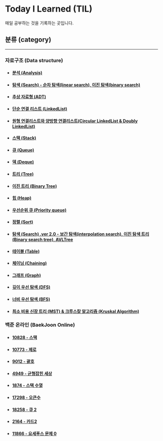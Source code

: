 Today I Learned (TIL)
========================

매일 공부하는 것을 기록하는 곳입니다.

## 분류 (category)
-------------------
### 자료구조 (Data structure)
- #### [분석 (Analysis)](https://github.com/Famec7/TIL/blob/main/Algorithm/Data_Sturucture/Analysis.md)
- #### [탐색 (Search) - 순차 탐색(linear search), 이진 탐색(binary search)](https://github.com/Famec7/TIL/blob/main/Algorithm/Data_Sturucture/Search.md)
- #### [추상 자료형 (ADT)](https://github.com/Famec7/TIL/blob/main/Algorithm/Data_Sturucture/ADT.md)
- #### [단순 연결 리스트 (LinkedList)](https://github.com/Famec7/TIL/blob/main/Algorithm/Data_Sturucture/LinkedList.md)
- #### [원형 연결리스트와 양방향 연결리스트(Circular LinkedList & Doubly LinkedList)](https://github.com/Famec7/TIL/blob/main/Algorithm/Data_Sturucture/LinkedList-2.md)
- #### [스택 (Stack)](https://github.com/Famec7/TIL/blob/main/Algorithm/Data_Sturucture/Stack.md)
- #### [큐 (Queue)](https://github.com/Famec7/TIL/blob/main/Algorithm/Data_Sturucture/Queue.md)
- #### [덱 (Deque)](https://github.com/Famec7/TIL/blob/main/Algorithm/Data_Sturucture/Deque.md)
- #### [트리 (Tree)](https://github.com/Famec7/TIL/blob/main/Algorithm/Data_Sturucture/Tree.md)
- #### [이진 트리 (Binary Tree)](https://github.com/Famec7/TIL/blob/main/Algorithm/Data_Sturucture/BinaryTree.md)
- #### [힙 (Heap)](https://github.com/Famec7/TIL/blob/main/Algorithm/Data_Sturucture/Heap.md)
- #### [우선순위 큐 (Priority queue)](https://github.com/Famec7/TIL/blob/main/Algorithm/Data_Sturucture/PriorityQueue.md)
- #### [정렬 (Sort)](https://github.com/Famec7/TIL/blob/main/Algorithm/Data_Sturucture/Sort.md)
- #### [탐색 (Search) .ver 2.0 - 보간 탐색(interpolation search), 이진 탐색 트리(Binary search tree), AVLTree](https://github.com/Famec7/TIL/blob/main/Algorithm/Data_Sturucture/Search2.md)
- #### [테이블 (Table)](https://github.com/Famec7/TIL/blob/main/Algorithm/Data_Sturucture/Table.md)
- #### [체이닝 (Chaining)](https://github.com/Famec7/TIL/blob/main/Algorithm/Data_Sturucture/Chaining.md)
- #### [그래프 (Graph)](https://github.com/Famec7/TIL/blob/main/Algorithm/Data_Sturucture/Graph.md)
- #### [깊이 우선 탐색 (DFS)](https://github.com/Famec7/TIL/blob/main/Algorithm/Data_Sturucture/DFS.md)
- #### [너비 우선 탐색 (BFS)](https://github.com/Famec7/TIL/blob/main/Algorithm/Data_Sturucture/BFS.md)
- #### [최소 비용 신장 트리 (MST) & 크루스칼 알고리즘 (Kruskal Algorithm)](https://github.com/Famec7/TIL/blob/main/Algorithm/Data_Sturucture/MST.md)

### 백준 온라인 (BaekJoon Online)
- #### [10828 - 스택](https://github.com/Famec7/TIL/blob/main/Algorithm/%EB%B0%B1%EC%A4%80(BaekJoon)/10828.md)
- #### [10773 - 제로](https://github.com/Famec7/TIL/blob/main/Algorithm/%EB%B0%B1%EC%A4%80(BaekJoon)/10773.md)
- #### [9012 - 괄호](https://github.com/Famec7/TIL/blob/main/Algorithm/%EB%B0%B1%EC%A4%80(BaekJoon)/9012.md)
- #### [4949 - 균형잡힌 세상](https://github.com/Famec7/TIL/blob/main/Algorithm/%EB%B0%B1%EC%A4%80(BaekJoon)/4949.md)
- #### [1874 - 스택 수열](https://github.com/Famec7/TIL/blob/main/Algorithm/%EB%B0%B1%EC%A4%80(BaekJoon)/1874.md)
- #### [17298 - 오큰수](https://github.com/Famec7/TIL/blob/main/Algorithm/%EB%B0%B1%EC%A4%80(BaekJoon)/17298.md)
- #### [18258 - 큐 2](https://github.com/Famec7/TIL/blob/main/Algorithm/%EB%B0%B1%EC%A4%80(BaekJoon)/18258.md)
- #### [2164 - 카드2](https://github.com/Famec7/TIL/blob/main/Algorithm/%EB%B0%B1%EC%A4%80(BaekJoon)/2164.md)
- #### [11866 - 요세푸스 문제 0](https://github.com/Famec7/TIL/blob/main/Algorithm/%EB%B0%B1%EC%A4%80(BaekJoon)/11866.md)